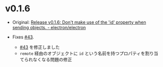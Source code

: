 # v0.1.6

* Original: [Release v0.1.6: Don't make use of the 'id' property when sending objects. - electron/electron](https://github.com/electron/electron/releases/tag/v0.1.6)

* Fixes [#43](https://github.com/electron/electron/issues/43).
  * [#43](https://github.com/electron/electron/issues/43) を修正しました
  * `remote` 経由のオブジェクトに `id` という名前を持つプロパティを割り当てられなくなる問題の修正
